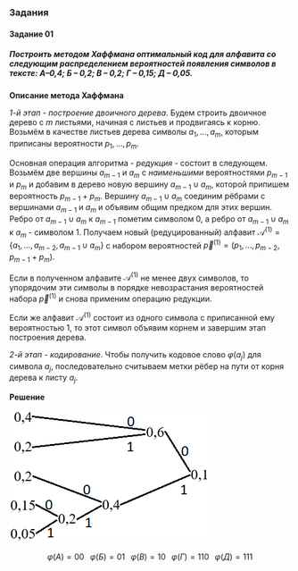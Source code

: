 ### Задания

#### Задание 01

##### Построить методом Хаффмана оптимальный код для алфавита со следующим распределением вероятностей появления символов в тексте: А–0,4; Б – 0,2; В – 0,2; Г – 0,15; Д – 0,05.

**Описание метода Хаффмана**

*1-й этап - построение двоичного дерева*. Будем строить двоичное дерево с $m$ листьями, начиная с листьев и продвигаясь к корню. Возьмём в качестве листьев дерева символы $a_1, \dotsc , a_m$, которым приписаны вероятности $p_1, \dotsc , p_m$.

Основная операция алгоритма - *редукция* - состоит в следующем. Возьмём две вершины $a_{m-1}$ и $a_m$ с *наименьшими* вероятностями $p_{m-1}$ и $p_m$ и добавим в дерево новую вершину $a_{m-1} \cup a_m$, которой припишем вероятность $p_{m-1} + p_m$. Вершину $a_{m-1} \cup a_m$ соединим рёбрами с вершинами $a_{m-1}$ и $a_m$ и объявим общим предком для этих вершин. Ребро от $a_{m-1} \cup a_m$ к $a_{m-1}$ пометим символом 0, а ребро от $a_{m-1} \cup a_m$ к $a_m$ - символом 1. Получаем новый (редуцированный) алфавит $\mathscr{A}^{(1)} = \{a_1, \dotsc , a_{m-2}, a_{m-1} \cup a_m\}$ с набором вероятностей $\vec{p}^{(1)} = (p_1, \dotsc , p_{m-2}, p_{m-1} + p_m)$.

Если в полученном алфавите $\mathscr{A}^{(1)}$ не менее двух символов, то упорядочим эти символы в порядке невозрастания вероятностей набора $\vec{p}^{(1)}$ и снова применим операцию редукции.

Если же алфавит $\mathscr{A}^{(1)}$ состоит из одного символа с приписанной ему вероятностью 1, то этот символ объявим корнем и завершим этап построения дерева.

*2-й этап - кодирование*. Чтобы получить кодовое слово $\varphi (a_j)$ для символа $a_j$, последовательно считываем метки рёбер на пути от корня дерева к листу $a_j$.

**Решение**

![Screenshot_1](./Practice_01/Screenshot_1.png)

$$
\varphi (А) = 00 \;\;\; \varphi (Б) = 01 \;\;\; \varphi (В) = 10 \;\;\; \varphi (Г) = 110 \;\;\; \varphi (Д) = 111
$$